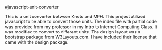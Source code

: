 #javascript-unit-converter

This is a unit converter between Knots and MPH. This project utilized javascript to be able to convert those units. The index file with partial code was provided from my professor in my Intro to Internet Computing Class. It was modified to convert to different units. The design layout was a bootstrap package from W3Layouts.com. I have included their license that came with the design package. 

